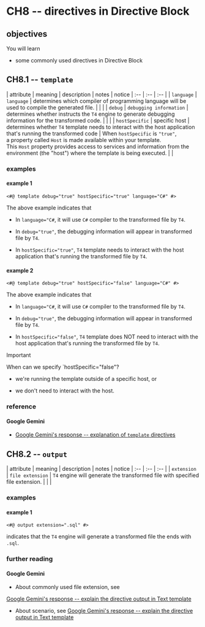 # CH8 -- directives in Directive Block
## objectives
You will learn

+ some commonly used directives in Directive Block

## CH8.1 -- `template`

| attribute | meaning | description | notes | notice
| :-- | :-- | :-- |
| `language` | `language` | determines which compiler of programming language will be used to compile the generated file. | | |
| `debug` | `debugging information` | determines whether instructs the `T4` engine to generate debugging information for the transformed code. | | |
| `hostSpecific` | specific host | determines whether `T4` template needs to interact with the host application that's running the transformed code | When `hostSpecific` is `"true"`,<br> a property called `Host` is made available within your template.<br> This `Host` property provides access to services and information from the environment (the "host") where the template is being executed. | |

### examples
#### example 1

```
<#@ template debug="true" hostSpecific="true" language="C#" #>
```

The above example indicates that

+ In `language="C#`, it will use `C#` compiler to the transformed file by `T4`.

+ In `debug="true"`, the debugging information will appear in transformed file by `T4`.

+ In `hostSpecific="true"`, `T4` template needs to interact with the host application that's running the transformed file by `T4`.

#### example 2

```
<#@ template debug="true" hostSpecific="false" language="C#" #>
```

The above example indicates that

+ In `language="C#`, it will use `C#` compiler to the transformed file by `T4`.

+ In `debug="true"`, the debugging information will appear in transformed file by `T4`.

+ In `hostSpecific="false"`, `T4` template does NOT need to interact with the host application that's running the transformed file by `T4`.

> [!IMPORTANT]
> When can we specify `hostSpecific="false"?
> 
> + we're running the template outside of a specific host, or 
>
> + we don't need to interact with the host.

### reference
#### Google Gemini
+ [Google Gemini's response -- explanation of `template` directives](https://g.co/gemini/share/5f8d85545c07)

## CH8.2 -- `output`

| attribute | meaning | description | notes | notice
| :-- | :-- | :-- |
| `extension` | `file extension` | `T4` engine will generate the transformed file with specified file extension. | | |

### examples
#### example 1

```
<#@ output extension=".sql" #>
```

indicates that the `T4` engine will generate a transformed file the ends with `.sql`.

### further reading
#### Google Gemini
+ About commonly used file extension, see

[Google Gemini's response -- explain the directive output in Text template](https://g.co/gemini/share/51232635d567)

+ About scenario, see [Google Gemini's response -- explain the directive output in Text template](https://g.co/gemini/share/51232635d567)